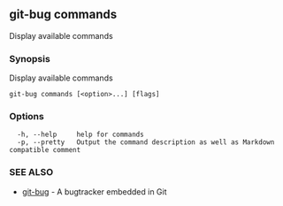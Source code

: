 ## git-bug commands

Display available commands

### Synopsis

Display available commands

```
git-bug commands [<option>...] [flags]
```

### Options

```
  -h, --help     help for commands
  -p, --pretty   Output the command description as well as Markdown compatible comment
```

### SEE ALSO

* [git-bug](git-bug.md)	 - A bugtracker embedded in Git

